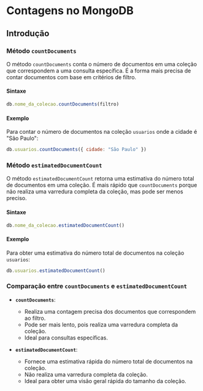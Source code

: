 # Contagens no MongoDB

## Introdução

### Método `countDocuments`

O método `countDocuments` conta o número de documentos em uma coleção que correspondem a uma consulta específica. É a forma mais precisa de contar documentos com base em critérios de filtro.

#### Sintaxe

```javascript
db.nome_da_colecao.countDocuments(filtro)
```

#### Exemplo

Para contar o número de documentos na coleção `usuarios` onde a cidade é "São Paulo":

```javascript
db.usuarios.countDocuments({ cidade: "São Paulo" })
```

### Método `estimatedDocumentCount`

O método `estimatedDocumentCount` retorna uma estimativa do número total de documentos em uma coleção. É mais rápido que `countDocuments` porque não realiza uma varredura completa da coleção, mas pode ser menos preciso.

#### Sintaxe

```javascript
db.nome_da_colecao.estimatedDocumentCount()
```

#### Exemplo

Para obter uma estimativa do número total de documentos na coleção `usuarios`:

```javascript
db.usuarios.estimatedDocumentCount()
```

### Comparação entre `countDocuments` e `estimatedDocumentCount`

- **`countDocuments`**: 
  - Realiza uma contagem precisa dos documentos que correspondem ao filtro.
  - Pode ser mais lento, pois realiza uma varredura completa da coleção.
  - Ideal para consultas específicas.

- **`estimatedDocumentCount`**: 
  - Fornece uma estimativa rápida do número total de documentos na coleção.
  - Não realiza uma varredura completa da coleção.
  - Ideal para obter uma visão geral rápida do tamanho da coleção.